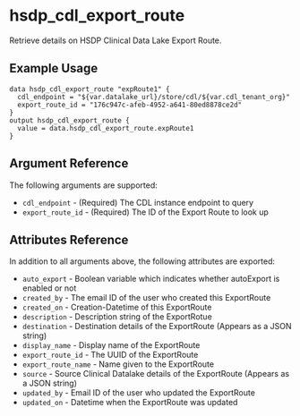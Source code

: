 # hsdp_cdl_export_route

Retrieve details on HSDP Clinical Data Lake Export Route.

## Example Usage

```hcl
data hsdp_cdl_export_route "expRoute1" {
  cdl_endpoint = "${var.datalake_url}/store/cdl/${var.cdl_tenant_org}"
  export_route_id = "176c947c-afeb-4952-a641-80ed8878ce2d"
}
output hsdp_cdl_export_route {
  value = data.hsdp_cdl_export_route.expRoute1
}
```


## Argument Reference

The following arguments are supported:

* `cdl_endpoint` - (Required) The CDL instance endpoint to query
* `export_route_id` - (Required) The ID of the Export Route to look up

## Attributes Reference

In addition to all arguments above, the following attributes are exported:

* `auto_export` - Boolean variable which indicates whether autoExport is enabled or not
* `created_by` -  The email ID of the user who created this ExportRoute
* `created_on` -	Creation-Datetime of this ExportRoute
* `description` - 	Description string of the ExportRotue
* `destination` - Destination details of the ExportRoute (Appears as a JSON string)
* `display_name` - 	Display name of the ExportRoute
* `export_route_id` - The UUID of the ExportRoute
* `export_route_name` - Name given to the ExportRoute
* `source` - Source Clinical Datalake details of the ExportRoute (Appears as a JSON string)
* `updated_by` - Email ID of the user who updated the ExportRoute
* `updated_on` - Datetime when the ExportRoute was updated

